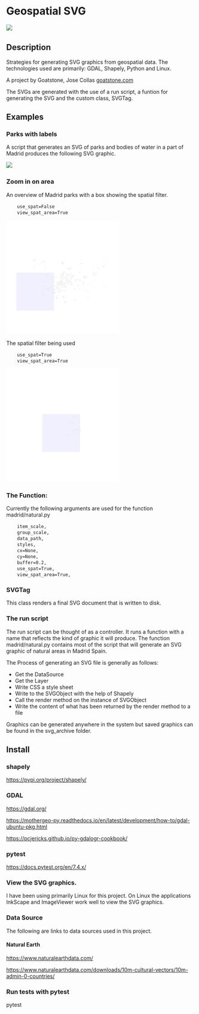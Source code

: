 # Geospatial SVG

<img src="art/geospatial_svg_logo.svg">

## Description

Strategies for generating SVG graphics from geospatial data. The technologies used are primarily: GDAL, Shapely, Python and Linux. 

A project by Goatstone, Jose Collas
[goatstone.com](https://goatstone.com)

The SVGs are generated with the use of a run script, a funtion for generating the SVG and the custom class, SVGTag.

## Examples

### Parks with labels

A script that generates an SVG of parks and bodies of water in a part of Madrid produces the following SVG graphic.

<img src="svg_archive/madrid_parks_11_15.svg" width="400" />

### Zoom in on area

An overview of Madrid parks with a box showing the spatial filter.

        use_spat=False
        view_spat_area=True
<img src="svg_archive/madrid_zoom_2023_12_1-a.svg" width="300">

The spatial filter being used

        use_spat=True
        view_spat_area=True
<img src="svg_archive/madrid_zoom_2023_12_1-b.svg" width="300">

### The Function:

Currently the following arguments are used for the function madrid/natural.py

        item_scale,
        group_scale,
        data_path,
        styles,
        cx=None,
        cy=None,
        buffer=0.2,
        use_spat=True,
        view_spat_area=True,



### SVGTag

This class renders a final SVG document that is written to disk.

### The run script

The run script can be thought of as a controller.
It runs a function with a name that reflects the kind of graphic it will produce.
The function madrid/natural.py contains most of the script that will generate an SVG graphic of natural areas in Madrid Spain.

The Process of generating an SVG file is generally as follows:

* Get the DataSource
* Get the Layer
* Write CSS a style sheet
* Write to the SVGObject with the help of Shapely
* Call the render method on the instance of SVGObject
* Write the content of what has been returned by the render method to a file

Graphics can be generated anywhere in the system but saved graphics can be found in the svg_archive folder.


## Install

### shapely 

https://pypi.org/project/shapely/

###  GDAL

https://gdal.org/

https://mothergeo-py.readthedocs.io/en/latest/development/how-to/gdal-ubuntu-pkg.html

https://pcjericks.github.io/py-gdalogr-cookbook/

### pytest

https://docs.pytest.org/en/7.4.x/


### View the SVG graphics.

I have been using primarily Linux for this project. 
On Linux the applications InkScape and ImageViewer work well to view the SVG graphics.

### Data Source

The following are links to data sources used in this project.

#### Natural Earth

https://www.naturalearthdata.com/

https://www.naturalearthdata.com/downloads/10m-cultural-vectors/10m-admin-0-countries/


### Run tests with pytest

  pytest
